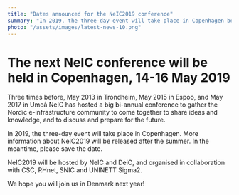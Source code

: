 ```yaml
---
title: "Dates announced for the NeIC2019 conference"
summary: "In 2019, the three-day event will take place in Copenhagen between 14- 16th May. NeIC2019 will be hosted by NeIC and DeiC, and organised in collaboration with CSC, RHnet, SNIC and UNINETT Sigma2."
photo: "/assets/images/latest-news-10.png"
---
```


The next NeIC conference will be held in Copenhagen, 14-16 May 2019
===========================

Three times before, May 2013 in Trondheim, May 2015 in Espoo, and May 2017 in Umeå NeIC has hosted a big bi-annual conference to gather the Nordic e-infrastructure community to come together to share ideas and knowledge, and to discuss and prepare for the future. 

In 2019, the three-day event will take place in Copenhagen. More information about NeIC2019 will be released after the summer. In the meantime, please save the date. 

NeIC2019 will be hosted by NeIC and DeiC, and organised in collaboration with CSC, RHnet, SNIC and UNINETT Sigma2.

We hope you will join us in Denmark next year! 

